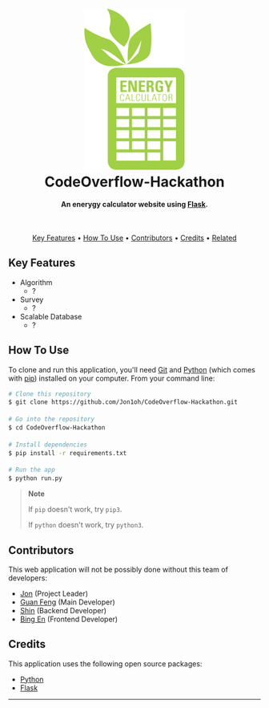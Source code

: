 <h1 align="center">
  <br>
  <a href="https://flask-blog.lgf2111.repl.co/"><img src="./logo.png" alt="Flask Blog" width="200"></a>
  <br>
  CodeOverflow-Hackathon
  <br>
</h1>

<h4 align="center">An enerygy calculator website using <a href="https://flask.palletsprojects.com/" target="_blank">Flask</a>.</h4>
<br>
<p align="center">
  <a href="#key-features">Key Features</a> •
  <a href="#how-to-use">How To Use</a> •
  <a href="#contributors">Contributors</a> •
  <a href="#credits">Credits</a> •
  <a href="#related">Related</a>
</p>

<!-- ![screenshot](./misc_src/Website%20Screenshot.png) -->

## Key Features

* Algorithm
    -  ?
* Survey
    -  ?
* Scalable Database
    -  ?

## How To Use

To clone and run this application, you'll need [Git](https://git-scm.com) and [Python](https://www.python.org/) (which comes with [pip](https://pypi.org/project/pip/)) installed on your computer. From your command line:

```bash
# Clone this repository
$ git clone https://github.com/Jon1oh/CodeOverflow-Hackathon.git

# Go into the repository
$ cd CodeOverflow-Hackathon

# Install dependencies
$ pip install -r requirements.txt

# Run the app 
$ python run.py
```

> **Note**
> 
> If `pip` doesn't work, try `pip3`. 
> 
> If `python` doesn't work, try `python3`.
>

## Contributors

This web application will not be possibly done without this team of developers:

- [Jon](https://www.instagram.com/sun.w.k/) (Project Leader)
- [Guan Feng](https://www.instagram.com/lgf2111/) (Main Developer)
- [Shin](https://www.instagram.com/flying_shawtea/) (Backend Developer)
- [Bing En](https://www.instagram.com/bing.low.en/) (Frontend Developer)

## Credits

This application uses the following open source packages:

- [Python](https://www.python.org/)
- [Flask](https://flask.palletsprojects.com/)
<!-- - [Flask-Admin](https://pypi.org/project/Flask-Admin/)
- [Flask-Bcrypt](https://pypi.org/project/Flask-Bcrypt/)
- [flask_csp](https://pypi.org/project/flask-csp/)
- [Flask_Limiter](https://pypi.org/project/Flask_Limiter/)
- [Flask_Login](https://pypi.org/project/Flask_Login/)
- [Flask_Mail](https://pypi.org/project/Flask_Mail/)
- [Flask_MonitoringDashboard](https://pypi.org/project/Flask_MonitoringDashboard/)
- [Flask_SQLAlchemy](https://pypi.org/project/Flask_SQLAlchemy/)
- [Flask_WTF](https://pypi.org/project/Flask_WTF/)
- [itsdangerous](https://pypi.org/project/itsdangerous/)
- [Pillow](https://pypi.org/project/Pillow/)
- [pycryptodome](https://pypi.org/project/pycryptodome/)
- [sentry_sdk](https://pypi.org/project/sentry_sdk/)
- [stripe](https://pypi.org/project/stripe/)
- [WTForms](https://pypi.org/project/WTForms/) -->


<!-- ## Related -->

<!-- [Flask_Blog](https://github.com/CoreyMSchafer/code_snippets/tree/master/Python/Flask_Blog) - CoreyMSchafer -->

<!-- ## Support

<a href="https://www.buymeacoffee.com/lgf2111" target="_blank"><img src="https://www.buymeacoffee.com/assets/img/custom_images/purple_img.png" alt="Buy Me A Coffee" style="height: 41px !important;width: 174px !important;box-shadow: 0px 3px 2px 0px rgba(190, 190, 190, 0.5) !important;-webkit-box-shadow: 0px 3px 2px 0px rgba(190, 190, 190, 0.5) !important;" ></a>

<p>Or</p> 

<a href="https://www.patreon.com/lgf2111">
	<img src="https://c5.patreon.com/external/logo/become_a_patron_button@2x.png" width="160">
</a> -->


****